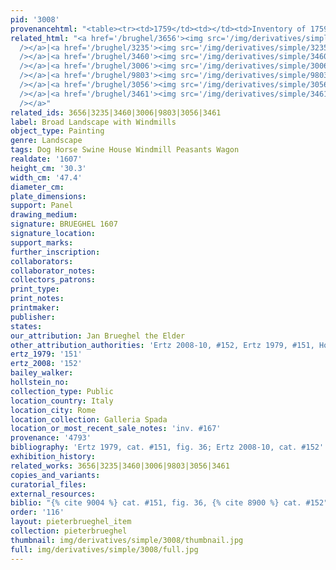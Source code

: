 ```yaml
---
pid: '3008'
provenancehtml: "<table><tr><td>1759</td><td></td><td>Inventory of 1759 #677 (as Brughel)</td></tr></table>"
related_html: "<a href='/brughel/3656'><img src='/img/derivatives/simple/3656/thumbnail.jpg'
  /></a>|<a href='/brughel/3235'><img src='/img/derivatives/simple/3235/thumbnail.jpg'
  /></a>|<a href='/brughel/3460'><img src='/img/derivatives/simple/3460/thumbnail.jpg'
  /></a>|<a href='/brughel/3006'><img src='/img/derivatives/simple/3006/thumbnail.jpg'
  /></a>|<a href='/brughel/9803'><img src='/img/derivatives/simple/9803/thumbnail.jpg'
  /></a>|<a href='/brughel/3056'><img src='/img/derivatives/simple/3056/thumbnail.jpg'
  /></a>|<a href='/brughel/3461'><img src='/img/derivatives/simple/3461/thumbnail.jpg'
  /></a>"
related_ids: 3656|3235|3460|3006|9803|3056|3461
label: Broad Landscape with Windmills
object_type: Painting
genre: Landscape
tags: Dog Horse Swine House Windmill Peasants Wagon
realdate: '1607'
height_cm: '30.3'
width_cm: '47.4'
diameter_cm:
plate_dimensions:
support: Panel
drawing_medium:
signature: BRUEGHEL 1607
signature_location:
support_marks:
further_inscription:
collaborators:
collaborator_notes:
collectors_patrons:
print_type:
print_notes:
printmaker:
publisher:
states:
our_attribution: Jan Brueghel the Elder
other_attribution_authorities: 'Ertz 2008-10, #152, Ertz 1979, #151, Honig database'
ertz_1979: '151'
ertz_2008: '152'
bailey_walker:
hollstein_no:
collection_type: Public
location_country: Italy
location_city: Rome
location_collection: Galleria Spada
location_or_most_recent_sale_notes: 'inv. #167'
provenance: '4793'
bibliography: 'Ertz 1979, cat. #151, fig. 36; Ertz 2008-10, cat. #152'
exhibition_history:
related_works: 3656|3235|3460|3006|9803|3056|3461
copies_and_variants:
curatorial_files:
external_resources:
biblio: "{% cite 9004 %} cat. #151, fig. 36, {% cite 8900 %} cat. #152"
order: '116'
layout: pieterbrueghel_item
collection: pieterbrueghel
thumbnail: img/derivatives/simple/3008/thumbnail.jpg
full: img/derivatives/simple/3008/full.jpg
---
```


